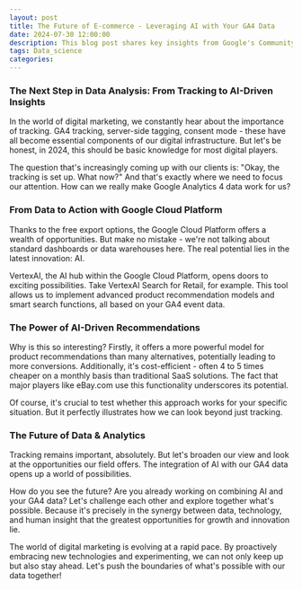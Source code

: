 ```yaml
---
layout: post
title: The Future of E-commerce - Leveraging AI with Your GA4 Data
date: 2024-07-30 12:00:00
description: This blog post shares key insights from Google's Community Circle.
tags: Data_science
categories:
---
```


### The Next Step in Data Analysis: From Tracking to AI-Driven Insights
In the world of digital marketing, we constantly hear about the importance of tracking. GA4 tracking, server-side tagging, consent mode - these have all become essential components of our digital infrastructure. But let's be honest, in 2024, this should be basic knowledge for most digital players.

The question that's increasingly coming up with our clients is: "Okay, the tracking is set up. What now?" And that's exactly where we need to focus our attention. How can we really make Google Analytics 4 data work for us?

### From Data to Action with Google Cloud Platform
Thanks to the free export options, the Google Cloud Platform offers a wealth of opportunities. But make no mistake - we're not talking about standard dashboards or data warehouses here. The real potential lies in the latest innovation: AI.

VertexAI, the AI hub within the Google Cloud Platform, opens doors to exciting possibilities. Take VertexAI Search for Retail, for example. This tool allows us to implement advanced product recommendation models and smart search functions, all based on your GA4 event data.

### The Power of AI-Driven Recommendations
Why is this so interesting? Firstly, it offers a more powerful model for product recommendations than many alternatives, potentially leading to more conversions. Additionally, it's cost-efficient - often 4 to 5 times cheaper on a monthly basis than traditional SaaS solutions. The fact that major players like eBay.com use this functionality underscores its potential.

Of course, it's crucial to test whether this approach works for your specific situation. But it perfectly illustrates how we can look beyond just tracking.

### The Future of Data & Analytics
Tracking remains important, absolutely. But let's broaden our view and look at the opportunities our field offers. The integration of AI with our GA4 data opens up a world of possibilities.

How do you see the future? Are you already working on combining AI and your GA4 data? Let's challenge each other and explore together what's possible. Because it's precisely in the synergy between data, technology, and human insight that the greatest opportunities for growth and innovation lie.

The world of digital marketing is evolving at a rapid pace. By proactively embracing new technologies and experimenting, we can not only keep up but also stay ahead. Let's push the boundaries of what's possible with our data together!